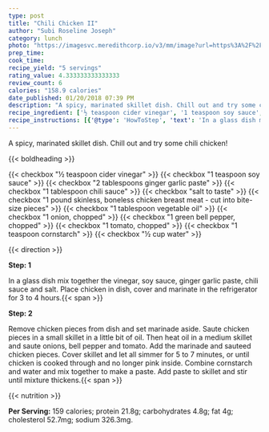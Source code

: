 ```yaml
---
type: post
title: "Chili Chicken II"
author: "Subi Roseline Joseph"
category: lunch
photo: "https://imagesvc.meredithcorp.io/v3/mm/image?url=https%3A%2F%2Fimages.media-allrecipes.com%2Fuserphotos%2F107348.jpg"
prep_time: 
cook_time: 
recipe_yield: "5 servings"
rating_value: 4.333333333333333
review_count: 6
calories: "158.9 calories"
date_published: 01/20/2018 07:39 PM
description: "A spicy, marinated skillet dish. Chill out and try some chili chicken!"
recipe_ingredient: ['½ teaspoon cider vinegar', '1 teaspoon soy sauce', '2 tablespoons ginger garlic paste', '1 tablespoon chili sauce', 'salt to taste', '1 pound skinless, boneless chicken breast meat - cut into bite-size pieces', '1 tablespoon vegetable oil', '1 onion, chopped', '1 green bell pepper, chopped', '1 tomato, chopped', '1 teaspoon cornstarch', '½ cup water']
recipe_instructions: [{'@type': 'HowToStep', 'text': 'In a glass dish mix together the vinegar, soy sauce, ginger garlic paste, chili sauce and salt. Place chicken in dish, cover and marinate in the refrigerator for 3 to 4 hours.\n'}, {'@type': 'HowToStep', 'text': 'Remove chicken pieces from dish and set marinade aside. Saute chicken pieces in a small skillet in a little bit of oil. Then heat oil in a medium skillet and saute onions, bell pepper and tomato. Add the marinade and sauteed chicken pieces. Cover skillet and let all simmer for 5 to 7 minutes, or until chicken is cooked through and no longer pink inside. Combine cornstarch and water and mix together to make a paste. Add paste to skillet and stir until mixture thickens.\n'}]
---
```


A spicy, marinated skillet dish. Chill out and try some chili chicken! 

{{< boldheading >}}

{{< checkbox "½ teaspoon cider vinegar" >}}
{{< checkbox "1 teaspoon soy sauce" >}}
{{< checkbox "2 tablespoons ginger garlic paste" >}}
{{< checkbox "1 tablespoon chili sauce" >}}
{{< checkbox "salt to taste" >}}
{{< checkbox "1 pound skinless, boneless chicken breast meat - cut into bite-size pieces" >}}
{{< checkbox "1 tablespoon vegetable oil" >}}
{{< checkbox "1  onion, chopped" >}}
{{< checkbox "1  green bell pepper, chopped" >}}
{{< checkbox "1  tomato, chopped" >}}
{{< checkbox "1 teaspoon cornstarch" >}}
{{< checkbox "½ cup water" >}}


{{< direction >}}

**Step: 1**

In a glass dish mix together the vinegar, soy sauce, ginger garlic paste, chili sauce and salt. Place chicken in dish, cover and marinate in the refrigerator for 3 to 4 hours.{{< span >}}

**Step: 2**

Remove chicken pieces from dish and set marinade aside. Saute chicken pieces in a small skillet in a little bit of oil. Then heat oil in a medium skillet and saute onions, bell pepper and tomato. Add the marinade and sauteed chicken pieces. Cover skillet and let all simmer for 5 to 7 minutes, or until chicken is cooked through and no longer pink inside. Combine cornstarch and water and mix together to make a paste. Add paste to skillet and stir until mixture thickens.{{< span >}}

{{< nutrition >}}

**Per Serving:** 159 calories; protein 21.8g; carbohydrates 4.8g; fat 4g; cholesterol 52.7mg; sodium 326.3mg.